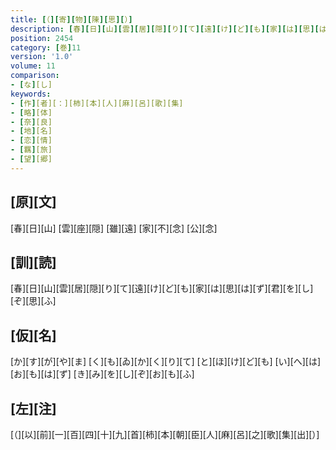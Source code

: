 ```yaml
---
title: [（][寄][物][陳][思][）]
description: [春][日][山][雲][居][隠][り][て][遠][け][ど][も][家][は][思][は][ず][君][を][し][ぞ][思][ふ]
position: 2454
category: [巻]11
version: '1.0'
volume: 11
comparison:
- [な][し]
keywords:
- [作][者][：][柿][本][人][麻][呂][歌][集]
- [略][体]
- [奈][良]
- [地][名]
- [恋][情]
- [羈][旅]
- [望][郷]
---
```


## [原][文]

[春][日][山] [雲][座][隠] [雖][遠] [家][不][念] [公][念]

## [訓][読]

[春][日][山][雲][居][隠][り][て][遠][け][ど][も][家][は][思][は][ず][君][を][し][ぞ][思][ふ]

## [仮][名]

[か][す][が][や][ま] [く][も][ゐ][か][く][り][て] [と][ほ][け][ど][も] [い][へ][は][お][も][は][ず] [き][み][を][し][ぞ][お][も][ふ]

## [左][注]

[（][以][前][一][百][四][十][九][首][柿][本][朝][臣][人][麻][呂][之][歌][集][出][）]
